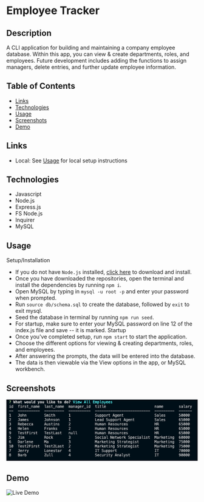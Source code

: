 # Employee Tracker

## Description 

A CLI application for building and maintaining a company employee database. Within this app, you can view & create departments, roles, and employees. 
Future development includes adding the functions to assign managers, delete entries, and further update employee information. 

## Table of Contents
* [Links](#links)
* [Technologies](#technologies)
* [Usage](#usage)
* [Screenshots](#screenshots)
* [Demo](#demo)

## Links 

* Local: See [Usage](#Usage) for local setup instructions 

## Technologies

* Javascript
* Node.js
* Express.js
* FS Node.js 
* Inquirer
* MySQL

## Usage 

Setup/Installation
* If you do not have `Node.js` installed, [click here](https://nodejs.org/en/) to download and install. 
* Once you have downloaded the repositories, open the terminal and install the dependencies by running `npm i`. 
* Open MySQL by typing in `mysql -u root -p` and enter your password when prompted.
* Run `source db/schema.sql` to create the database, followed by `exit` to exit mysql.
* Seed the database in terminal by running `npm run seed`.
* For startup, make sure to enter your MySQL password on line 12 of the index.js file and save -- it is marked. 
Startup
* Once you've completed setup, run `npm start` to start the application. 
* Choose the different options for viewing & creating departments, roles, and employees. 
* After answering the prompts, the data will be entered into the database. 
* The data is then viewable via the View options in the app, or MySQL workbench. 

## Screenshots

![Main Screen](Assets/EmployeeTrackerSC.png)

## Demo

![Live Demo]()